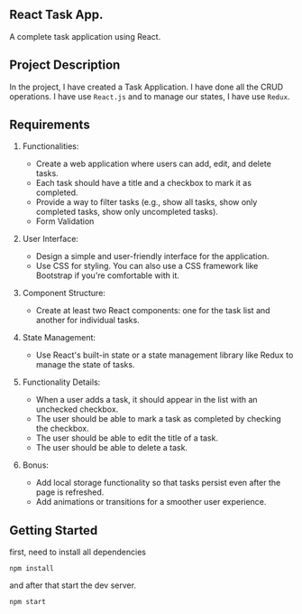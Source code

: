 ## React Task App.

A complete task application using React.

## Project Description

In the project, I have created a Task Application. I have done all the CRUD operations. I have use `React.js` and to manage our states, I have use `Redux`.

## Requirements

1. Functionalities:
   - Create a web application where users can add, edit, and delete tasks.
   - Each task should have a title and a checkbox to mark it as completed.
   - Provide a way to filter tasks (e.g., show all tasks, show only completed tasks, show only uncompleted tasks).
   - Form Validation

2. User Interface:
   - Design a simple and user-friendly interface for the application.
   - Use CSS for styling. You can also use a CSS framework like Bootstrap if you're comfortable with it.

3. Component Structure:
   - Create at least two React components: one for the task list and another for individual tasks.

4. State Management:
   - Use React's built-in state or a state management library like Redux to manage the state of tasks.

5. Functionality Details:
   - When a user adds a task, it should appear in the list with an unchecked checkbox.
   - The user should be able to mark a task as completed by checking the checkbox.
   - The user should be able to edit the title of a task.
   - The user should be able to delete a task.

6. Bonus:
   - Add local storage functionality so that tasks persist even after the page is refreshed.
   - Add animations or transitions for a smoother user experience.

## Getting Started

first, need to install all dependencies

```shell
npm install
```

and after that start the dev server.

```shell
npm start
```